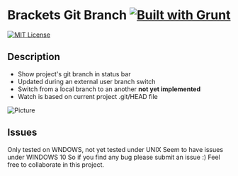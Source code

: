 # Brackets Git Branch [![Built with Grunt][grunt-img]](http://gruntjs.com/)

[![MIT License][license-img]][license-url]

## Description

- Show project's git branch in status bar
- Updated during an external user branch switch
- Switch from a local branch to an another **not yet implemented**
- Watch is based on current project .git/HEAD file

![Picture](https://github.com/sixertoy/brackets-gitbranch/blob/master/screenshot.png)

## Issues

Only tested on WNDOWS, not yet tested under UNIX
Seem to have issues under WINDOWS 10
So if you find any bug please submit an issue :)
Feel free to collaborate in this project.


[grunt-img]: https://cdn.gruntjs.com/builtwith.png
[license-img]: http://img.shields.io/badge/license-MIT-blue.svg?style=flat-square
[license-url]: LICENSE-MIT

